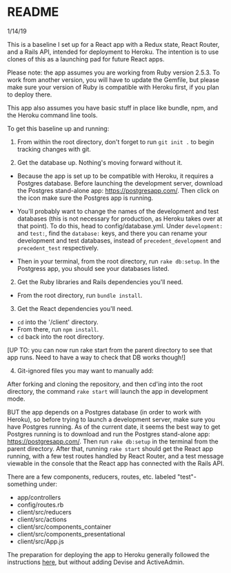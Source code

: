 # README

1/14/19

This is a baseline I set up for a React app with a Redux state, React Router, and a Rails API, intended for deployment to Heroku. The intention is to use clones of this as a launching pad for future React apps.

Please note: the app assumes you are working from Ruby version 2.5.3.  To work from another version, you will have to update the Gemfile, but please make sure your version of Ruby is compatible with Heroku first, if you plan to deploy there.

This app also assumes you have basic stuff in place like bundle, npm, and the Heroku command line tools.

To get this baseline up and running:

1) From within the root directory, don't forget to run `git init .` to begin tracking changes with git.

2) Get the database up.  Nothing's moving forward without it.

  - Because the app is set up to be compatible with Heroku, it requires a Postgres database.  Before launching the development server, download the Postgres stand-alone app: https://postgresapp.com/. Then click on the icon make sure the Postgres app is running.

  - You'll probably want to change the names of the development and test databases (this is not necessary for production, as Heroku takes over at that point).  To do this, head to config/database.yml.  Under `development:` and `test:`, find the `database:` keys, and there you can rename your development and test databases, instead of `precedent_development` and `precedent_test` respectively.

  - Then in your terminal, from the root directory, run `rake db:setup`.  In the Postgress app, you should see your databases listed.

2) Get the Ruby libraries and Rails dependencies you'll need.

  - From the root directory, run `bundle install`.

3) Get the React dependencies you'll need.

  - `cd` into the '/client' directory.
  - From there, run `npm install`.
  - `cd` back into the root directory.

[UP TO: you can now run rake start from the parent directory to see that app runs.  Need to have a way to check that DB works though!]

4) Git-ignored files you may want to manually add:



After forking and cloning the repository, and then cd'ing into the root directory, the command `rake start` will launch the app in development mode.

BUT the app depends on a Postgres database (in order to work with Heroku), so before trying to launch a development server, make sure you have Postgres running.  As of the current date, it seems the best way to get Postgres running is to download and run the Postgres stand-alone app: https://postgresapp.com/.  Then run `rake db:setup` in the terminal from the parent directory. After that, running `rake start` should get the React app running, with a few test routes handled by React Router, and a test message viewable in the console that the React app has connected with the Rails API.

There are a few components, reducers, routes, etc. labeled "test"-something under:

- app/controllers
- config/routes.rb
- client/src/reducers
- client/src/actions
- client/src/components_container
- client/src/components_presentational
- client/src/App.js

The preparation for deploying the app to Heroku generally followed the instructions [here](https://blog.heroku.com/a-rock-solid-modern-web-stack), but without adding Devise and ActiveAdmin.
